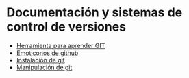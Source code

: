 # Documentación y sistemas de control de versiones

- [Herramienta para aprender GIT](https://learngitbranching.js.org/?locale=es_ES)
- [Emoticonos de github](https://gist.github.com/rxaviers/7360908)
- [Instalación de git](https://github.com/alexey1254/ENTORNOS-DE-DESARROLLO/tree/main/INSTALACIONES/git/README.md)
- [Manipulación de git](https://github.com/alexey1254/ENTORNOS-DE-DESARROLLO/tree/main/Ejercicios/MANIPULACION-GIT/README.md)
